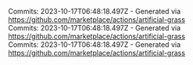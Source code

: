 Commits: 2023-10-17T06:48:18.497Z - Generated via https://github.com/marketplace/actions/artificial-grass
<br>
Commits: 2023-10-17T06:48:18.497Z - Generated via https://github.com/marketplace/actions/artificial-grass
<br>
Commits: 2023-10-17T06:48:18.497Z - Generated via https://github.com/marketplace/actions/artificial-grass
<br>
